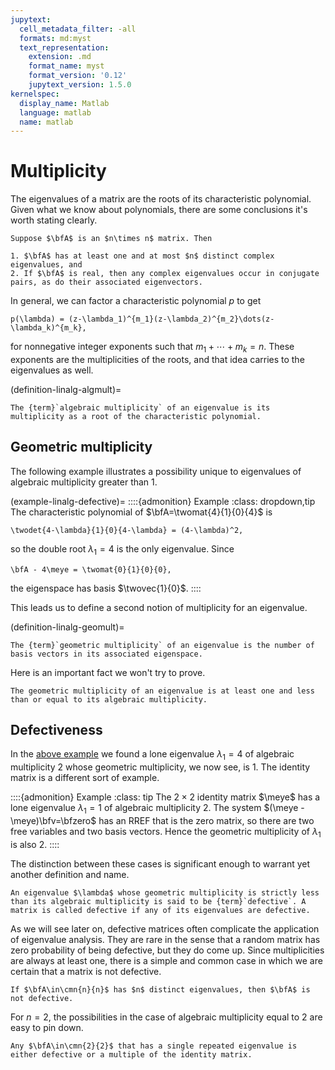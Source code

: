 ```yaml
---
jupytext:
  cell_metadata_filter: -all
  formats: md:myst
  text_representation:
    extension: .md
    format_name: myst
    format_version: '0.12'
    jupytext_version: 1.5.0
kernelspec:
  display_name: Matlab
  language: matlab
  name: matlab
---
```


# Multiplicity

The eigenvalues of a matrix are the roots of its characteristic polynomial. Given what we know about polynomials, there are some conclusions it's worth stating clearly.

````{proof:property} Eigenvalue properties
Suppose $\bfA$ is an $n\times n$ matrix. Then

1. $\bfA$ has at least one and at most $n$ distinct complex eigenvalues, and
2. If $\bfA$ is real, then any complex eigenvalues occur in conjugate pairs, as do their associated eigenvectors.
````

In general, we can factor a characteristic polynomial $p$ to get

```{math}
p(\lambda) = (z-\lambda_1)^{m_1}(z-\lambda_2)^{m_2}\dots(z-\lambda_k)^{m_k},
```

for nonnegative integer exponents such that $m_1+\cdots+m_k=n$. These exponents are the multiplicities of the roots, and that idea carries to the eigenvalues as well.

(definition-linalg-algmult)=
````{proof:definition} Algebraic multiplicity
The {term}`algebraic multiplicity` of an eigenvalue is its multiplicity as a root of the characteristic polynomial.
````

## Geometric multiplicity

The following example illustrates a possibility unique to eigenvalues of algebraic multiplicity greater than 1.

(example-linalg-defective)=
::::{admonition} Example
:class: dropdown,tip
The characteristic polynomial of $\bfA=\twomat{4}{1}{0}{4}$ is

```{math}
\twodet{4-\lambda}{1}{0}{4-\lambda} = (4-\lambda)^2,
```

so the double root $\lambda_1=4$ is the only eigenvalue. Since

```{math}
\bfA - 4\meye = \twomat{0}{1}{0}{0},
```

the eigenspace has basis $\twovec{1}{0}$.
::::

This leads us to define a second notion of multiplicity for an eigenvalue. 

(definition-linalg-geomult)=
````{proof:definition} Geometric multiplicity
The {term}`geometric multiplicity` of an eigenvalue is the number of basis vectors in its associated eigenspace.
````

Here is an important fact we won't try to prove.

````{proof:property}
The geometric multiplicity of an eigenvalue is at least one and less than or equal to its algebraic multiplicity.
````

## Defectiveness

In the [above example](example-linalg-defective) we found a lone eigenvalue $\lambda_1=4$ of algebraic multiplicity 2 whose geometric multiplicity, we now see, is 1. The identity matrix is a different sort of example.

::::{admonition} Example
:class: tip
The $2\times 2$ identity matrix $\meye$ has a lone eigenvalue $\lambda_1=1$ of algebraic multiplicity 2. The system $(\meye - \meye)\bfv=\bfzero$ has an RREF that is the zero matrix, so there are two free variables and two basis vectors. Hence the geometric multiplicity of $\lambda_1$ is also 2.
::::

The distinction between these cases is significant enough to warrant yet another definition and name.

````{proof:definition} Defectiveness
An eigenvalue $\lambda$ whose geometric multiplicity is strictly less than its algebraic multiplicity is said to be {term}`defective`. A matrix is called defective if any of its eigenvalues are defective.
````

As we will see later on, defective matrices often complicate the application of eigenvalue analysis. They are rare in the sense that a random matrix has zero probability of being defective, but they do come up. Since multiplicities are always at least one, there is a simple and common case in which we are certain that a matrix is not defective.

````{proof:theorem} Distinct eigenvalues
If $\bfA\in\cmn{n}{n}$ has $n$ distinct eigenvalues, then $\bfA$ is not defective.
````

For $n=2$, the possibilities in the case of algebraic multiplicity equal to 2 are easy to pin down. 

````{proof:theorem} $2\times 2$ defectivenss
Any $\bfA\in\cmn{2}{2}$ that has a single repeated eigenvalue is either defective or a multiple of the identity matrix. 
````
